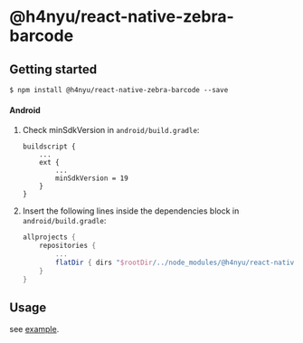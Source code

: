 
# @h4nyu/react-native-zebra-barcode

## Getting started

`$ npm install @h4nyu/react-native-zebra-barcode --save`

#### Android
1. Check minSdkVersion in `android/build.gradle`:
  	```
    buildscript {
        ...
        ext {
            ...
            minSdkVersion = 19
        }
    }

  	```

1. Insert the following lines inside the dependencies block in `android/build.gradle`:
  	```gradle
    allprojects {
        repositories {
            ...
            flatDir { dirs "$rootDir/../node_modules/@h4nyu/react-native-zebra-barcode/android/libs" }
        }
    }
  	```
## Usage

see [example](./example/App.tsx).

```typescript
```
  
